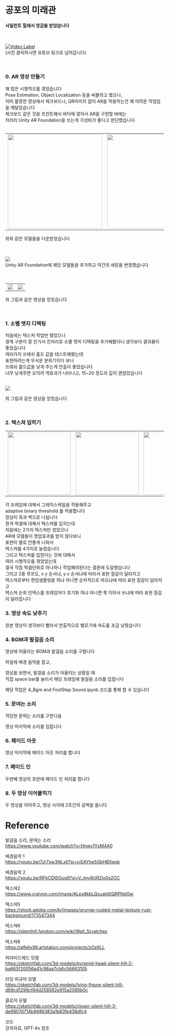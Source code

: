 # 공포의 미래관

#### 사일런트 힐에서 영감을 받았습니다

<br>


[![Video Label](http://img.youtube.com/vi/7q0SYiYfO0U/0.jpg)](https://youtu.be/7q0SYiYfO0U)
<br> (사진 클릭하시면 유튜브 링크로 넘어갑니다)

<br>

### 0. AR 영상 만들기

꽤 많은 시행착오를 겪었습니다
<br>
Pose Estimation, Object Localization 등을 써볼려고 했으나,
<br>
이미 촬영한 영상에서 체크보드나, QR이미지 없이 AR을 적용하는건 꽤 어려운 작업임을 깨달았습니다
<br>
체크보드 같은 것을 프린트해서 바닥에 깔아서 AR을 구현할 바에는
<br>
차라리 Unity AR Foundation을 쓰는게 가성비가 좋다고 판단했습니다
<br>
<br>

<table>
  <tr>
    <td><img src="https://github.com/KimximyaFan/Horror-Mirae-Hall/assets/107273680/e2f5e73c-4c0c-4161-8662-e582204173b3" width="300"></td>
    <td><img src="https://github.com/KimximyaFan/Horror-Mirae-Hall/assets/107273680/e7e10853-17f5-4c59-909b-76e7d0f88bae" width="300"></td>
    <td><img src="https://github.com/KimximyaFan/Horror-Mirae-Hall/assets/107273680/9d926ade-2c3f-4ce2-88ee-032651fbc5a6" width="300"></td>
  </tr>
</table>

위와 같은 모델들을 다운받았습니다

<br>
<br>

<img src="https://github.com/KimximyaFan/Horror-Mirae-Hall/assets/107273680/6449c8bb-ad00-4b08-9358-78cccba23929">
<br>
Unity AR Foundation에 해당 모델들을 추가하고 약간의 세팅을 변경했습니다
<br>
<br>
<br>

<table>
  <tr>
    <td><img src="https://github.com/KimximyaFan/Horror-Mirae-Hall/assets/107273680/4486bb7d-81e6-4f10-bf83-e217f002d574" ></td>
    <td><img src="https://github.com/KimximyaFan/Horror-Mirae-Hall/assets/107273680/194ee371-334d-400d-bdc8-67c5be81d542" ></td>
  </tr>
</table>

위 그림과 같은 영상을 얻었습니다



<br>

### 1. 소벨 엣지 디텍팅

처음에는 텍스쳐 작업만 했었으나
<br>
경계 구분이 잘 안가서 전처리로 소벨 엣지 디텍팅을 추가해봤더니 생각보다 결과물이 좋았습니다
<br>
여러가지 쓰레쉬 홀드 값을 테스트해봤는데
<br>
표현하려는게 무서운 분위기이다 보니
<br>
쓰레쉬 홀드값을 낮게 주는게 연출이 좋았습니다
<br>
너무 낮게주면 오히려 역효과가 나타나고, 15~20 정도의 값이 괜찮았습니다

<br>

<img src="https://github.com/KimximyaFan/Horror-Mirae-Hall/assets/107273680/4435e051-fad6-4807-9829-1ec668a797d1" >

위 그림과 같은 영상을 얻었습니다

<br>

### 2. 텍스쳐 입히기

<table>
  <tr>
    <td><img src="https://github.com/KimximyaFan/Horror-Mirae-Hall/assets/107273680/96fd1d87-6794-4027-adfa-eda6bc337d0d" height="200" width="200"></td>
    <td><img src="https://github.com/KimximyaFan/Horror-Mirae-Hall/assets/107273680/595c54ee-8f70-427b-a12d-9a343c792c54" height="200" width="200"></td>
    <td><img src="https://github.com/KimximyaFan/Horror-Mirae-Hall/assets/107273680/4359ff23-e158-409c-833f-6d8b817db876" height="200" width="200"></td>
    <td><img src="https://github.com/KimximyaFan/Horror-Mirae-Hall/assets/107273680/3bf81816-d42e-46e5-8318-7ece3db14216" height="200" width="200"></td>
  </tr>
</table>

각 프레임에 대해서 그레이스케일을 적용해주고
<br>
adaptive binary threshold 를 적용합니다
<br>
영상이 흑과 백으로 나뉩니다
<br>
흰색 픽셀에 대해서 텍스쳐를 입히는데
<br>
처음에는 2가지 텍스쳐만 썼었으나
<br>
AR에 모델들이 명암효과를 받지 않다보니
<br>
표현이 별로 안좋게 나와서
<br>
텍스쳐를 4가지로 늘렸습니다
<br>
그리고 텍스쳐를 입힌다는 것에 대해서
<br>
여러 시행착오를 겪었었는데
<br>
결국 직접 픽셀단위로 하나하나 작업해야된다는 결론에 도달했습니다
<br>
그리고 2중 루프도, x y 순서냐, y x 순서냐에 따라서 표현 질감이 달라지고
<br>
텍스쳐로부터 랜덤샘플링을 하냐 아니면 순차적으로 따오냐에 따라 표현 질감이 달라지고
<br>
텍스쳐 순회 인덱스를 프레임마다 초기화 하냐 아니면 쭉 이어서 쓰냐에 따라 표현 질감이 달라집니다

### 3. 영상 속도 낮추기

원본 영상이 생각보다 빨라서 연출적으로 별로기에 속도를 조금 낮췄습니다


### 4. BGM과 발걸음 소리

영상에 어울리는 BGM과 발걸음 소리를 구합니다

파일에 배경 음악을 깔고,

영상을 보면서, 발걸음 소리가 어울리는 상황일 때
<br>
직접 space bar를 눌러서 해당 프레임에 발걸음 소리를 입힙니다

해당 작업은 4_Bgm and FootStep Sound.ipynb 코드를 통해 할 수 있습니다


### 5. 문여는 소리

적당한 문여는 소리를 구한다음

영상 마지막에 소리를 입힙니다

### 6. 페이드 아웃

영상 마지막에 페이드 아웃 처리를 합니다

### 7. 페이드 인

두번째 영상의 초반에 페이드 인 처리를 합니다

### 8. 두 영상 이어붙히기

두 영상을 이어주고, 영상 사이에 2초간의 공백을 둡니다


# Reference

발걸음 소리, 문여는 소리 <br>
https://www.youtube.com/watch?v=Hnwv1YxM4A0

배경음악 1 <br>
https://youtu.be/7Jr7xw3NLx0?si=ciSAYtw5GbHBXepb

배경음악 2 <br>
https://youtu.be/RFkCDt0Guq8?si=V_imv9URZlo0s2OC

텍스쳐2 <br>
https://www.craiyon.com/image/ALps8kbLQsuaIdSQRPNdGw

텍스쳐5 <br>
https://stock.adobe.com/kr/images/grunge-rusted-metal-texture-rust-background/173547344

텍스쳐6 <br>
https://silenthill.fandom.com/wiki/Wall_Scratches

텍스쳐8 <br>
https://alfelix99.artstation.com/projects/zOz6LL


피라미드헤드 모델 <br>
https://sketchfab.com/3d-models/pyramid-head-silent-hill-2-ba665f20056a41c98aa7cb6c56663105

라잉 피규어 모델 <br>
https://sketchfab.com/3d-models/lying-figure-silent-hill-d69cd1299cf84d258582e915a2085b0c

클로저 모델 <br>
https://sketchfab.com/3d-models/closer-silent-hill-3-de9807d714b9486383a1b83fe438dfc4


코드 <br>
강의자료, GPT-4o 참조
